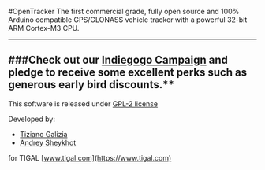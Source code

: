 #OpenTracker
The first commercial grade, fully open source and 100% Arduino compatible GPS/GLONASS vehicle tracker with a powerful 32-bit ARM Cortex-M3 CPU.

---
###Check out our [Indiegogo Campaign](https://www.indiegogo.com/projects/opentracker-v2-arm-based-gps-glonass-tracker-with-free-tracking-service/x/7923885#home) and pledge to receive some excellent perks such as generous early bird discounts.**
---


This software is released under [GPL-2 license](http://www.gnu.org/licenses/gpl-2.0.html)

Developed by:

* [Tiziano Galizia](t.galizia@tigal.com)
* [Andrey Sheykhot](a.sheykhot@tigal.com)

for TIGAL [www.tigal.com](https://www.tigal.com)



